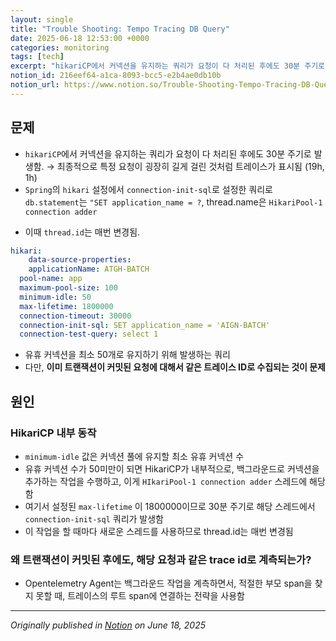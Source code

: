 ```yaml
---
layout: single
title: "Trouble Shooting: Tempo Tracing DB Query"
date: 2025-06-18 12:53:00 +0000
categories: monitoring
tags: [tech]
excerpt: "hikariCP에서 커넥션을 유지하는 쿼리가 요청이 다 처리된 후에도 30분 주기로 발생함. 최종적으로 특정 요청이 굉장히 길게 걸린 것처럼 트레이스가 표시됨 (19h, 1h)"
notion_id: 216eef64-a1ca-8093-bcc5-e2b4ae0db10b
notion_url: https://www.notion.so/Trouble-Shooting-Tempo-Tracing-DB-Query-216eef64a1ca8093bcc5e2b4ae0db10b
---
```


## 문제

- `hikariCP`에서 커넥션을 유지하는 쿼리가 요청이 다 처리된 후에도 30분 주기로 발생함. → 최종적으로 특정 요청이 굉장히 길게 걸린 것처럼 트레이스가 표시됨 (19h, 1h)
- `Spring`의  `hikari` 설정에서 `connection-init-sql`로 설정한 쿼리로 `db.statement`는 `"SET application_name = ?`, thread.name은 `HikariPool-1 connection adder`

<!--more-->
- 이때 `thread.id`는 매번 변경됨.
```yaml
hikari:
	data-source-properties:
    applicationName: ATGH-BATCH
  pool-name: app
  maximum-pool-size: 100
  minimum-idle: 50
  max-lifetime: 1800000
  connection-timeout: 30000
  connection-init-sql: SET application_name = 'AIGN-BATCH'
  connection-test-query: select 1 
```

- 유휴 커넥션을 최소 50개로 유지하기 위해 발생하는 쿼리
- 다만, **이미 트랜잭션이 커밋된 요청에 대해서 같은 트레이스 ID로 수집되는 것이 문제**
## 원인

### HikariCP 내부 동작

- `minimum-idle` 값은 커넥션 풀에 유지할 최소 유휴 커넥션 수
- 유휴 커넥션 수가 50미만이 되면 HikariCP가 내부적으로, 백그라운드로 커넥션을 추가하는 작업을 수행하고, 이게 `HIkariPool-1 connection adder` 스레드에 해당함
- 여기서 설정된 `max-lifetime` 이 1800000이므로 30분 주기로 해당 스레드에서 `connection-init-sql` 쿼리가 발생함
- 이 작업을 할 때마다 새로운 스레드를 사용하므로 thread.id는 매번 변경됨
### 왜 트랜잭션이 커밋된 후에도, 해당 요청과 같은 trace id로 계측되는가?

- Opentelemetry Agent는 백그라운드 작업을 계측하면서, 적절한 부모 span을 찾지 못할 때, 트레이스의 루트 span에 연결하는 전략을 사용함

---

*Originally published in [Notion](https://www.notion.so/Trouble-Shooting-Tempo-Tracing-DB-Query-216eef64a1ca8093bcc5e2b4ae0db10b) on June 18, 2025*